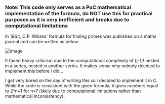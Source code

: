 ### Note: This code only serves as a PoC mathematical implementation of the formula, do NOT use this for practical purposes as it is very inefficient and breaks due to computational limitations
In 1964, C.P. Willans' formula for finding primes was published on a maths journal and can be written as below:

![image](https://github.com/user-attachments/assets/0eb5a7bb-c9c9-4594-9598-46d90723a10b)

It faced heavy criticism due to the computational complexity of (j-1)! nested in a series, nested in another series. It makes sense why nobody decided to implement this before I did...

I got very bored on the day of writing this so I decided to implement it in C. While the code is consistent with the given formula, it gives numbers equal to 2^n+1 for n>7 (likely due to computational limitations rather than mathematical inconsistency).
